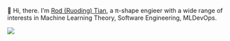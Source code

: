 👋 Hi, there. I’m [Rod (Ruoding) Tian](https://www.linkedin.com/in/ruodingt-tian/), a π-shape engieer with a wide range of interests in Machine Learning Theory, Software Engineering, MLDevOps. 

![](https://quotefancy.com/media/wallpaper/3840x2160/4718578-Linus-Torvalds-Quote-Intelligence-is-the-ability-to-avoid-doing.jpg)
